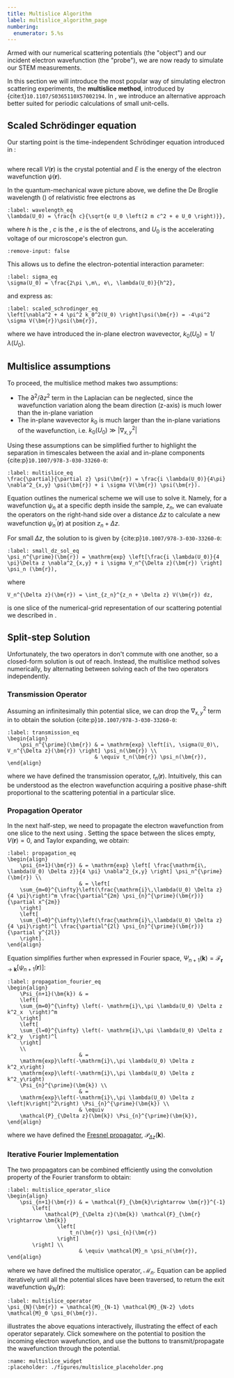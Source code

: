 ```yaml
---
title: Multislice Algorithm
label: multislice_algorithm_page
numbering:
  enumerator: 5.%s
---
```


Armed with our numerical scattering potentials (the "object") and our incident electron wavefunction (the "probe"), we are now ready to simulate our STEM measurements.

In this section we will introduce the most popular way of simulating electron scattering experiments, the **multislice method**, introduced by {cite:t}`10.1107/S0365110X57002194`.
In [](#bloch_wave_algorithm_page), we introduce an alternative approach better suited for periodic calculations of small unit-cells.

## Scaled Schrödinger equation

Our starting point is the time-independent Schrödinger equation introduced in [](#scattering_potentials_page):

```{embed} #schrodinger_eq
```
where recall $V(\bm{r})$ is the crystal potential and $E$ is the energy of the electron wavefunction $\psi(\bm{r})$.

In the quantum-mechanical wave picture above, we define the De Broglie wavelength ([](wiki:Matter_wave)) of relativistic free electrons as

```{math}
:label: wavelength_eq
\lambda(U_0) = \frac{h c}{\sqrt{e U_0 \left(2 m c^2 + e U_0 \right)}},
```
where $h$ is the [](wiki:Planck_constant), $c$ is the [](wiki:Speed_of_light), $e$ is the [](wiki:Elementary_charge) of electrons, and $U_0$ is the accelerating voltage of our microscope's electron gun.

```{embed} #app:relativistic_wavelength
:remove-input: false
```

This allows us to define the electron-potential interaction parameter:
```{math}
:label: sigma_eq
\sigma(U_0) = \frac{2\pi \,m\, e\, \lambda(U_0)}{h^2},
```
and express [](#schrodinger_eq) as:
```{math}
:label: scaled_schrodinger_eq
\left[\nabla^2 + 4 \pi^2 k_0^2(U_0) \right]\psi(\bm{r}) = -4\pi^2 \sigma V(\bm{r})\psi(\bm{r}),
```
where we have introduced the in-plane electron wavevector, $k_0(U_0) = 1/ \lambda(U_0)$.

## Multislice assumptions

To proceed, the multislice method makes two assumptions:
- The $\partial^2 / \partial z^2$ term in the Laplacian can be neglected, since the wavefunction variation along the beam direction (z-axis) is much lower than the in-plane variation  
- The in-plane wavevector $k_0$ is much larger than the in-plane variations of the wavefunction, i.e. $k_0(U_0) \gg \left| \nabla^2_{x,y}\right|$

Using these assumptions [](#scaled_schrodinger_eq) can be simplified further to highlight the separation in timescales between the axial and in-plane components {cite:p}`10.1007/978-3-030-33260-0`:
```{math}
:label: multislice_eq
\frac{\partial}{\partial z} \psi(\bm{r}) = \frac{i \lambda(U_0)}{4\pi} \nabla^2_{x,y} \psi(\bm{r}) + i \sigma V(\bm{r}) \psi(\bm{r}).
```

Equation [](#multislice_eq) outlines the numerical scheme we will use to solve it.
Namely, for a wavefunction $\psi_n$ at a specific depth inside the sample, $z_n$, we can evaluate the operators on the right-hand side over a distance $\Delta z$ to calculate a new wavefunction $\psi_n^{\prime}(\bm{r})$ at position $z_n + \Delta z$.

For small $\Delta z$, the solution to [](#multislice_eq) is given by {cite:p}`10.1007/978-3-030-33260-0`:
```{math}
:label: small_dz_sol_eq
\psi_n^{\prime}(\bm{r}) = \mathrm{exp} \left[\frac{i \lambda(U_0)}{4 \pi}\Delta z \nabla^2_{x,y} + i \sigma V_n^{\Delta z}(\bm{r}) \right] \psi_n (\bm{r}),
```
where
```{math}
V_n^{\Delta z}(\bm{r}) = \int_{z_n}^{z_n + \Delta z} V(\bm{r}) dz,
```
is one slice of the numerical-grid representation of our scattering potential we described in [](#scattering_potentials_page).

## Split-step Solution

Unfortunately, the two operators in [](#small_dz_sol_eq) don't commute with one another, so a closed-form solution is out of reach.
Instead, the multislice method solves [](#small_dz_sol_eq) numerically, by alternating between solving each of the two operators independently.

### Transmission Operator

Assuming an infinitesimally thin potential slice, we can drop the $\nabla^2_{x,y}$ term in [](#small_dz_sol_eq) to obtain the solution {cite:p}`10.1007/978-3-030-33260-0`:
```{math}
:label: transmission_eq
\begin{align}
	\psi_n^{\prime}(\bm{r}) & = \mathrm{exp} \left[i\, \sigma(U_0)\, V_n^{\Delta z}(\bm{r}) \right] \psi_n(\bm{r}) \\
	                        & \equiv t_n(\bm{r}) \psi_n(\bm{r}),                                                        
\end{align}
```
where we have defined the transmission operator, $t_n(\bm{r})$.
Intuitively, this can be understood as the electron wavefunction acquiring a positive phase-shift proportional to the scattering potential in a particular slice.

### Propagation Operator

In the next half-step, we need to propagate the electron wavefunction from one slice to the next using [](#small_dz_sol_eq).
Setting the space between the slices empty, $V(\bm{r})=0$, and Taylor expanding, we obtain:

```{math}
:label: propagation_eq
\begin{align}
	\psi_{n+1}(\bm{r}) & = \mathrm{exp} \left[ \frac{\mathrm{i\, \lambda(U_0) \Delta z}}{4 \pi} \nabla^2_{x,y} \right] \psi_n^{\prime}(\bm{r}) \\
	                   & = \left[                                                                                                              
	\sum_{m=0}^{\infty}\left(\frac{\mathrm{i}\,\lambda(U_0) \Delta z}{4 \pi}\right)^m \frac{\partial^{2m} \psi_{n}^{\prime}(\bm{r})}{\partial x^{2m}}
	\right]
	\left[
	\sum_{l=0}^{\infty}\left(\frac{\mathrm{i}\,\lambda(U_0) \Delta z}{4 \pi}\right)^l \frac{\partial^{2l} \psi_{n}^{\prime}(\bm{r})}{\partial y^{2l}}
	\right].
\end{align}
```
Equation [](#propagation_eq) simplifies further when expressed in Fourier space, $\Psi_{n+1}(\bm{k}) = \mathcal{F}_{\bm{r}\rightarrow \bm{k}} \left[ \psi_{n+1}(\bm{r}) \right]$:


```{math}
:label: propagation_fourier_eq
\begin{align}
	\Psi_{n+1}(\bm{k}) & = 
	\left[
	\sum_{m=0}^{\infty} \left(- \mathrm{i}\,\pi \lambda(U_0) \Delta z k^2_x  \right)^m
	\right] 
	\left[
	\sum_{l=0}^{\infty} \left(- \mathrm{i}\,\pi \lambda(U_0) \Delta z k^2_y  \right)^l
	\right] 
	\\
	                   & = 
	\mathrm{exp}\left(-\mathrm{i}\,\pi \lambda(U_0) \Delta z k^2_x\right)
	\mathrm{exp}\left(-\mathrm{i}\,\pi \lambda(U_0) \Delta z k^2_y\right)
	\Psi_{n}^{\prime}(\bm{k}) \\ 
	                   & = 
	\mathrm{exp}\left(-\mathrm{i}\,\pi \lambda(U_0) \Delta z \left|k\right|^2\right) \Psi_{n}^{\prime}(\bm{k}) \\
                       & \equiv
    \mathcal{P}_{\Delta z}(\bm{k}) \Psi_{n}^{\prime}(\bm{k}),
\end{align}
```
where we have defined the [Fresnel propagator](wiki:Fresnel_diffraction), $\mathcal{P}_{\Delta z}(\bm{k})$.

### Iterative Fourier Implementation

The two propagators can be combined efficiently using the convolution property of the Fourier transform to obtain:

```{math}
:label: multislice_operator_slice
\begin{align}
    \psi_{n+1}(\bm{r}) & = \mathcal{F}_{\bm{k}\rightarrow \bm{r}}^{-1} 
        \left[
            \mathcal{P}_{\Delta z}(\bm{k}) \mathcal{F}_{\bm{r} \rightarrow \bm{k}}
                \left[
                    t_n(\bm{r}) \psi_{n}(\bm{r})
                \right]
        \right] \\
                       & \equiv \mathcal{M}_n \psi_n(\bm{r}),
\end{align}
```
where we have defined the multislice operator, $\mathcal{M}_n$.
Equation [](#multislice_operator_slice) can be applied iteratively until all the potential slices have been traversed, to return the exit wavefunction $\psi_N(\bm{r})$:

```{math}
:label: multislice_operator
\psi_{N}(\bm{r}) = \mathcal{M}_{N-1} \mathcal{M}_{N-2} \dots \mathcal{M}_0 \psi_0(\bm{r}).
```
[](#multislice_widget) illustrates the above equations interactively, illustrating the effect of each operator separately.
Click somewhere on the potential to position the incoming electron wavefunction, and use the buttons to transmit/propagate the wavefunction through the potential.

```{figure} #app:multislice_widget
:name: multislice_widget
:placeholder: ./figures/multislice_placeholder.png
```
